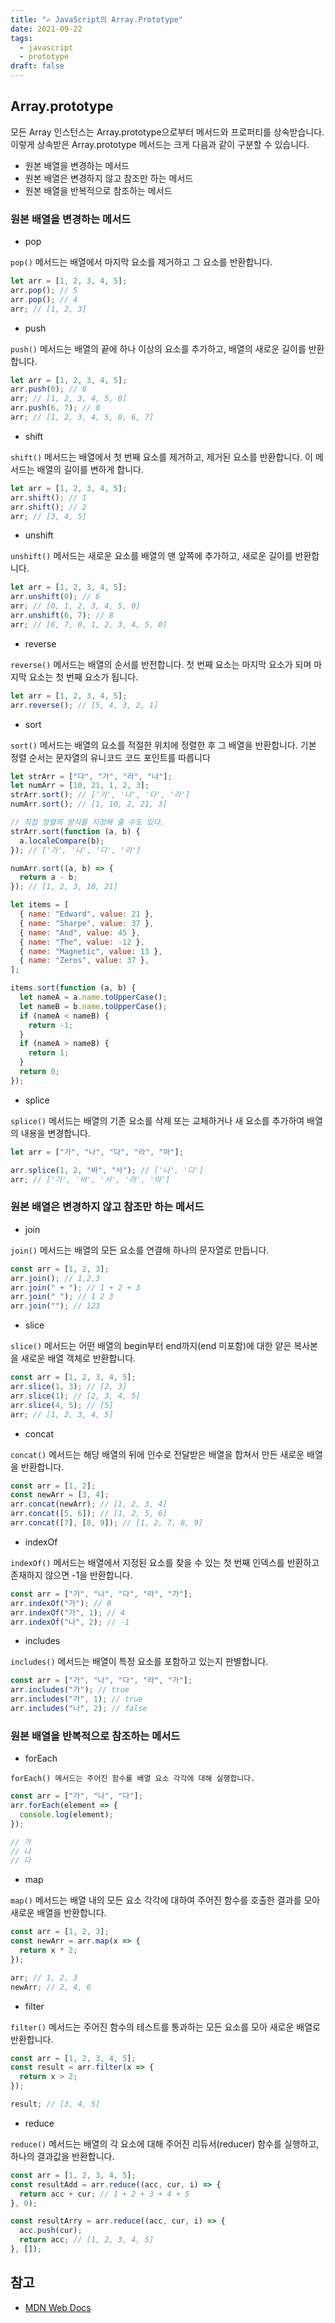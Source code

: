 ```yaml
---
title: "✍️ JavaScript의 Array.Prototype"
date: 2021-09-22
tags:
  - javascript
  - prototype
draft: false
---
```


## Array.prototype

모든 Array 인스턴스는 Array.prototype으로부터 메서드와 프로퍼티를 상속받습니다. 이렇게 상속받은 Array.prototype 메서드는 크게 다음과 같이 구분할 수 있습니다.

- 원본 배열을 변경하는 메서드
- 원본 배열은 변경하지 않고 참조만 하는 메서드
- 원본 배열을 반복적으로 참조하는 메서드

### 원본 배열을 변경하는 메서드

- pop

`pop()` 메서드는 배열에서 마지막 요소를 제거하고 그 요소를 반환합니다.

```jsx
let arr = [1, 2, 3, 4, 5];
arr.pop(); // 5
arr.pop(); // 4
arr; // [1, 2, 3]
```

- push

`push()` 메서드는 배열의 끝에 하나 이상의 요소를 추가하고, 배열의 새로운 길이를 반환합니다.

```jsx
let arr = [1, 2, 3, 4, 5];
arr.push(0); // 6
arr; // [1, 2, 3, 4, 5, 0]
arr.push(6, 7); // 8
arr; // [1, 2, 3, 4, 5, 0, 6, 7]
```

- shift

`shift()` 메서드는 배열에서 첫 번째 요소를 제거하고, 제거된 요소를 반환합니다. 이 메서드는 배열의 길이를 변하게 합니다.

```jsx
let arr = [1, 2, 3, 4, 5];
arr.shift(); // 1
arr.shift(); // 2
arr; // [3, 4, 5]
```

- unshift

`unshift()` 메서드는 새로운 요소를 배열의 맨 앞쪽에 추가하고, 새로운 길이를 반환합니다.

```jsx
let arr = [1, 2, 3, 4, 5];
arr.unshift(0); // 6
arr; // [0, 1, 2, 3, 4, 5, 0]
arr.unshift(6, 7); // 8
arr; // [6, 7, 0, 1, 2, 3, 4, 5, 0]
```

- reverse

`reverse()` 메서드는 배열의 순서를 반전합니다. 첫 번째 요소는 마지막 요소가 되며 마지막 요소는 첫 번째 요소가 됩니다.

```jsx
let arr = [1, 2, 3, 4, 5];
arr.reverse(); // [5, 4, 3, 2, 1]
```

- sort

`sort()` 메서드는 배열의 요소를 적절한 위치에 정렬한 후 그 배열을 반환합니다. 기본 정렬 순서는 문자열의 유니코드 코드 포인트를 따릅니다

```jsx
let strArr = ["다", "가", "라", "나"];
let numArr = [10, 21, 1, 2, 3];
strArr.sort(); // ['가', '나', '다', '라']
numArr.sort(); // [1, 10, 2, 21, 3]

// 직접 정렬의 방식을 지정해 줄 수도 있다.
strArr.sort(function (a, b) {
  a.localeCompare(b);
}); // ['가', '나', '다', '라']

numArr.sort((a, b) => {
  return a - b;
}); // [1, 2, 3, 10, 21]

let items = [
  { name: "Edward", value: 21 },
  { name: "Sharpe", value: 37 },
  { name: "And", value: 45 },
  { name: "The", value: -12 },
  { name: "Magnetic", value: 13 },
  { name: "Zeros", value: 37 },
];

items.sort(function (a, b) {
  let nameA = a.name.toUpperCase();
  let nameB = b.name.toUpperCase();
  if (nameA < nameB) {
    return -1;
  }
  if (nameA > nameB) {
    return 1;
  }
  return 0;
});
```

- splice

`splice()` 메서드는 배열의 기존 요소를 삭제 또는 교체하거나 새 요소를 추가하여 배열의 내용을 변경합니다.

```jsx
let arr = ["가", "나", "다", "라", "마"];

arr.splice(1, 2, "바", "사"); // ['나', '다']
arr; // ['가', '바', '사', '라', '마']
```

### 원본 배열은 변경하지 않고 참조만 하는 메서드

- join

`join()` 메서드는 배열의 모든 요소를 연결해 하나의 문자열로 만듭니다.

```jsx
const arr = [1, 2, 3];
arr.join(); // 1,2,3
arr.join(" + "); // 1 + 2 + 3
arr.join(" "); // 1 2 3
arr.join(""); // 123
```

- slice

`slice()` 메서드는 어떤 배열의 begin부터 end까지(end 미포함)에 대한 얕은 복사본을 새로운 배열 객체로 반환합니다.

```jsx
const arr = [1, 2, 3, 4, 5];
arr.slice(1, 3); // [2, 3]
arr.slice(1); // [2, 3, 4, 5]
arr.slice(4, 5); // [5]
arr; // [1, 2, 3, 4, 5]
```

- concat

`concat()` 메서드는 해당 배열의 뒤에 인수로 전달받은 배열을 합쳐서 만든 새로운 배열을 반환합니다.

```jsx
const arr = [1, 2];
const newArr = [3, 4];
arr.concat(newArr); // [1, 2, 3, 4]
arr.concat([5, 6]); // [1, 2, 5, 6]
arr.concat([7], [8, 9]); // [1, 2, 7, 8, 9]
```

- indexOf

`indexOf()` 메서드는 배열에서 지정된 요소를 찾을 수 있는 첫 번째 인덱스를 반환하고 존재하지 않으면 -1을 반환합니다.

```jsx
const arr = ["가", "나", "다", "라", "가"];
arr.indexOf("가"); // 0
arr.indexOf("가", 1); // 4
arr.indexOf("나", 2); // -1
```

- includes

`includes()` 메서드는 배열이 특정 요소를 포함하고 있는지 판별합니다.

```jsx
const arr = ["가", "나", "다", "라", "가"];
arr.includes("가"); // true
arr.includes("가", 1); // true
arr.includes("나", 2); // false
```

### 원본 배열을 반복적으로 참조하는 메서드

- forEach

`forEach() 메서드는 주어진 함수를 배열 요소 각각에 대해 실행합니다.`

```jsx
const arr = ["가", "나", "다"];
arr.forEach(element => {
  console.log(element);
});

// 가
// 나
// 다
```

- map

`map()` 메서드는 배열 내의 모든 요소 각각에 대하여 주어진 함수를 호출한 결과를 모아 새로운 배열을 반환합니다.

```jsx
const arr = [1, 2, 3];
const newArr = arr.map(x => {
  return x * 2;
});

arr; // 1, 2, 3
newArr; // 2, 4, 6
```

- filter

`filter()` 메서드는 주어진 함수의 테스트를 통과하는 모든 요소를 모아 새로운 배열로 반환합니다.

```jsx
const arr = [1, 2, 3, 4, 5];
const result = arr.filter(x => {
  return x > 2;
});

result; // [3, 4, 5]
```

- reduce

`reduce()` 메서드는 배열의 각 요소에 대해 주어진 리듀서(reducer) 함수를 실행하고, 하나의 결과값을 반환합니다.

```jsx
const arr = [1, 2, 3, 4, 5];
const resultAdd = arr.reduce((acc, cur, i) => {
  return acc + cur; // 1 + 2 + 3 + 4 + 5
}, 0);

const resultArry = arr.reduce((acc, cur, i) => {
  acc.push(cur);
  return acc; // [1, 2, 3, 4, 5]
}, []);
```

## 참고

- [MDN Web Docs](https://developer.mozilla.org/ko/docs/Web/JavaScript/Reference/Global_Objects/Array)
